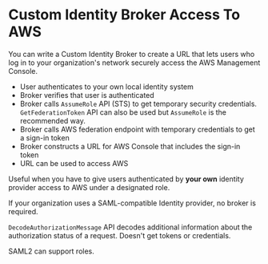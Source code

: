 # Custom Identity Broker Access To AWS

You can write a Custom Identity Broker
to create a URL that lets users who log in to your organization's network securely access the AWS Management Console.
* User authenticates to your own local identity system
* Broker verifies that user is authenticated
* Broker calls `AssumeRole` API (STS) to get temporary security credentials. `GetFederationToken` API can also be used but `AssumeRole` is the recommended way.
* Broker calls AWS federation endpoint with temporary credentials to get a sign-in token
* Broker constructs a URL for AWS Console that includes the sign-in token
* URL can be used to access AWS

Useful when you have to give users authenticated by **your own** identity provider access to AWS under a designated role.

If your organization uses a SAML-compatible Identity provider, no broker is required.

`DecodeAuthorizationMessage` API decodes additional information about the authorization status of a request.
Doesn't get tokens or credentials.

SAML2 can support roles.